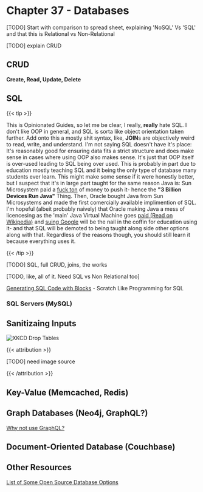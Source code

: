 # Chapter 37 - Databases

[TODO] Start with comparison to spread sheet, explaining 'NoSQL' Vs 'SQL' and that this is Relational vs Non-Relational

[TODO] explain CRUD

## CRUD

**Create, Read, Update, Delete**

## SQL

{{< tip >}}

This is Opinionated Guides, so let me be clear, I really, **really** hate SQL. I don't like OOP in general, and SQL is sorta like object orientation taken further. Add onto this a mostly shit syntax, like, **JOIN**s are objectively weird to read, write, and understand. I'm not saying SQL doesn't have it's place: It's reasonably good for ensuring data fits a strict structure and does make sense in cases where using OOP also makes sense. It's just that OOP itself is over-used leading to SQL being over used. This is probably in part due to education mostly teaching SQL and it being the only type of database many students ever learn. This might make some sense if it were honestly better, but I suspect that it's in large part taught for the same reason Java is:  Sun Microsystem paid a [fuck ton](https://www.theregister.com/2003/06/09/sun_preps_500m_java_brand/#:~:text=Sun%20is%20to%20lead%20a,world's%20best-known%20technology%20brands.) of money to push it- hence the **"3 Billion Devices Run Java"** Thing. Then, Oracle bought Java from Sun Microsystems and made the first comercially available implimention of SQL. I'm hopeful (albeit probably naively) that Oracle making Java a mess of licencesing as the 'main' Java Virtual Machine goes [paid (Read on Wikipedia)](https://en.wikipedia.org/wiki/Java_(programming_language)) and [suing Google](https://en.wikipedia.org/wiki/Google_LLC_v._Oracle_America,_Inc.) will be the nail in the coffin for education using it- and that SQL will be demoted to being taught along side other options along with that. Regardless of the reasons though, you should still learn it because everything uses it.

{{< /tip >}}



[TODO] SQL, full CRUD, joins, the works

[TODO, like, all of it. Need SQL vs Non Relational too]

[Generating SQL Code with Blocks](https://www.dbinf.informatik.uni-wuerzburg.de/google-blockly-4efa0da/sql/index.html) - Scratch Like Programming for SQL



### SQL Servers (MySQL)

## Sanitizaing Inputs

![XKCD Drop Tables](/xkcddrop.png)

{{< attribution >}}

[TODO] need image source

{{< /attribution >}}

## Key-Value (Memcached, Redis)

## Graph Databases (Neo4j, GraphQL?)

[Why not use GraphQL?](https://wundergraph.com/blog/why_not_use_graphql)

## Document-Oriented Database (Couchbase)

## Other Resources

[List of Some Open Source Database Options](https://www.goodfirms.co/blog/top-10-free-and-open-source-database-management-software-solutions)